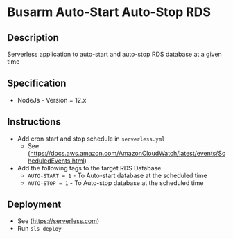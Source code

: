 # Busarm Auto-Start Auto-Stop RDS

## Description

Serverless application to auto-start and auto-stop RDS database at a given time	

## Specification

- NodeJs - Version = 12.x

## Instructions
- Add cron start and stop schedule in `serverless.yml`
  - See (https://docs.aws.amazon.com/AmazonCloudWatch/latest/events/ScheduledEvents.html)
- Add the following tags to the target RDS Database
  - `AUTO-START = 1` -  To Auto-start database at the scheduled time
  - `AUTO-STOP = 1` -  To Auto-stop database at the scheduled time

## Deployment 
- See (https://serverless.com)
- Run `sls deploy`